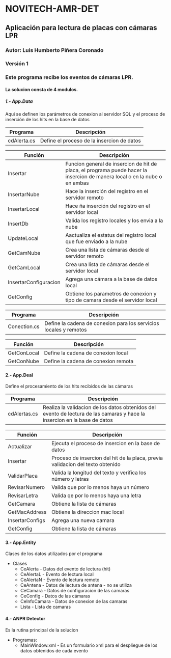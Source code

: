 # NOVITECH-AMR-DET
## Aplicación para lectura de placas con cámaras LPR
### Autor: Luis Humberto Piñera Coronado
### Versión 1

### Este programa recibe los eventos de cámaras LPR.

#### La solucion consta de 4 modulos.
##### 1.- App.Data
<p>Aqui se definen los parámetros de conexion al servidor SQL y el proceso de inserción de los hits en la base de datos 

| Programa | Descripción |
| --- | --- |
| cdAlerta.cs | Define el proceso de la insercion de datos |

| Función | Descripción |
| --- | --- |
| Insertar | Funcion general de insercion de hit de placa, el programa puede hacer la insercion de manera local o en la nube o en ambas |
| InsertarNube | Hace la inserción del registro en el servidor remoto |
| InsertarLocal | Hace ña inserción del registro en el servidor local |
| InsertDb | Valida los registro locales y los envia a la nube |
| UpdateLocal | Aactualiza el estatus del registro local que fue enviado a la nube |
| GetCamNube | Crea una lista de cámaras desde el servidor remoto |
| GetCamLocal | Crea una lista de cámaras desde el servidor local |
| InsertarConfiguracion | Agrega una cámara a la base de datos local |
| GetConfig | Obtiene los parametros de conexion y tipo de camara desde el servidor local |

| Programa | Descripción |
| --- | --- |
| Conection.cs | Define la cadena de conexion para los servicios locales y remotos |

| Función | Descripción |
| --- | --- |
| GetConLocal | Define la cadena de conexion local |
| GetConNube | Define la cadena de conexion remota |
      
#### 2.- App.Deal
Define el procesamiento de los hits recibidos de las cámaras

| Programa | Descripción |
| --- | --- |
| cdAlertas.cs | Realiza la validacion de los datos obtenidos del evento de lectura de las camaras y hace la insercion en la base de datos |
  
| Función | Descripción |
| --- | --- |  
| Actualizar | Ejecuta el proceso de insercion en la base de datos |
| Insertar | Proceso de insercion del hit de la placa, previa validacion del texto obtenido |
| ValidarPlaca | Valida la longitud del texto y verifica los número y letras |
| RevisarNumero | Valida que por lo menos haya un número |
| RevisarLetra | Valida qe por lo menos haya una letra |
| GetCamara | Obtiene la lista de cámaras |
| GetMacAddress | Obtiene la direccion mac local |
| InsertarConfigs | Agrega una nueva camara |
| GetConfig | Obtiene la lista de cámaras |
      
#### 3.- App.Entity
Clases de los datos utilizados por el programa
- Clases
   - CeAlerta - Datos del evento de lectura (hit)
   - CeAlertaL - Evento de lectura local
   - CeAlertaN - Evento de lectura remoto
   - CeAntena - Datos de lectura de antena - no se utiliza
   - CeCamara - Datos de configuracion de las camaras
   - CeConfig - Datos de las cámaras
   - CeInfoCamara - Datos de conexion de las camaras
   - Lista - Lista de camaras
 
#### 4.- ANPR Detector
Es la rutina principal de la solucion
- Programas:
   - MainWindow.xml - Es un formulario xml para el despliegue de los datos obtenidos de cada evento

